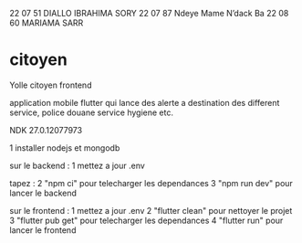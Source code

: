 22 07 51 DIALLO IBRAHIMA SORY
22 07 87 Ndeye Mame N’dack Ba
22 08 60 MARIAMA SARR

# citoyen

Yolle citoyen frontend

application mobile flutter qui lance des alerte a destination des different service, police douane service hygiene etc.

NDK 27.0.12077973

1 installer nodejs et mongodb

sur le backend :
1 mettez a jour .env

tapez :
2 "npm ci" pour telecharger les dependances
3 "npm run dev" pour lancer le backend

sur le frontend :
1 mettez a jour .env
2 "flutter clean" pour nettoyer le projet
3 "flutter pub get" pour telecharger les dependances
4 "flutter run" pour lancer le frontend

